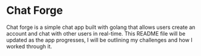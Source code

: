 # Chat Forge

Chat forge is a simple chat app built with golang that allows users create an account and chat with other users in real-time.
This README file will be updated as the app progresses, I will be outlining my challenges and how I worked through it.